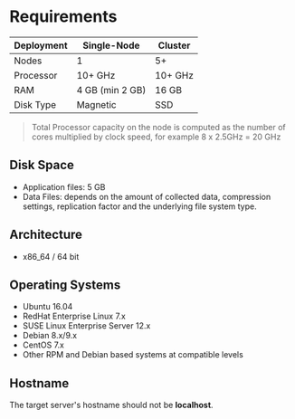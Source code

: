 # Requirements


| Deployment | Single-Node | Cluster |
| --- | --- | --- |
| Nodes | 1 | 5+ |
| Processor | 10+ GHz | 10+ GHz |
| RAM | 4 GB (min 2 GB) | 16 GB |
| Disk Type | Magnetic | SSD |

> Total Processor capacity on the node is computed as the number of cores multiplied by clock speed, for example 8 x 2.5GHz = 20 GHz

## Disk Space

- Application files: 5 GB
- Data Files: depends on the amount of collected data, compression settings, replication factor and the underlying file system type.

## Architecture

- x86_64 / 64 bit

## Operating Systems

-   Ubuntu 16.04
-   RedHat Enterprise Linux 7.x
-   SUSE Linux Enterprise Server 12.x
-   Debian 8.x/9.x
-   CentOS 7.x
-   Other RPM and Debian based systems at compatible levels

## Hostname

The target server's hostname should not be **localhost**.
